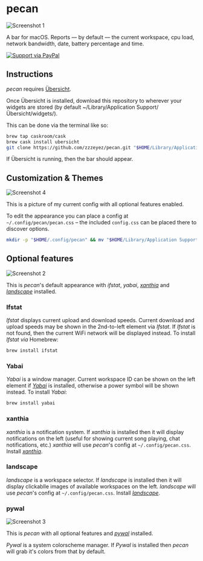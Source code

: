 
# pecan

![Screenshot 1](/screenshots/1.jpg)

A bar for macOS. Reports — by default — the current workspace, cpu load, network bandwidth, date, battery percentage and time.

[![Support via PayPal](https://cdn.rawgit.com/twolfson/paypal-github-button/1.0.0/dist/button.svg)](https://www.paypal.me/zzzeyez/)

## Instructions

*pecan* requires [Übersicht](http://tracesof.net/uebersicht/).

Once Übersicht is installed, download this repository to wherever your widgets are stored (by default ~/Library/Application Support/Übersicht/widgets/).

This can be done via the terminal like so:

```sh
brew tap caskroom/cask
brew cask install ubersicht
git clone https://github.com/zzzeyez/pecan.git "$HOME/Library/Application Support/Übersicht/widgets/pecan"
```

If Übersicht is running, then the bar should appear.

## Customization & Themes

![Screenshot 4](/screenshots/4.jpg)

This is a picture of my current config with all optional features enabled.

To edit the appearance you can place a config at `~/.config/pecan/pecan.css` – the included `config.css` can be placed there to discover options.

```sh
mkdir -p "$HOME/.config/pecan" && mv "$HOME/Library/Application Support/Übersicht/widgets/pecan/config.css" "$HOME/.config/pecan/pecan.css"
```

## Optional features

![Screenshot 2](/screenshots/2.jpg)

This is *pecan*'s default appearance with *ifstat*, *yabai*, [*xanthia*](https://github.com/zzzeyez/xanthia/) and [*landscape*](https://github.com/zzzeyez/landscape/) installed.

### Ifstat

*Ifstat* displays current upload and download speeds.  Current download and upload speeds may be shown in the 2nd-to-left element via *Ifstat*. If *Ifstat* is not found, then the current WiFi network will be displayed instead. To install *Ifstat via* Homebrew:

```sh
brew install ifstat
```

### Yabai

*Yabai* is a window manager.  Current workspace ID can be shown on the left element if [*Yabai*](https://github.com/koekeishiya/yabai) is installed, otherwise a power symbol will be shown instead. To install *Yabai*:

```sh
brew install yabai
```

### xanthia

*xanthia* is a notification system.  If *xanthia* is installed then it will display notifications on the left (useful for showing current song playing, chat notifications, etc.)  *xanthia* will use *pecan*'s config at `~/.config/pecan.css`. Install [*xanthia*](https://github.com/zzzeyez/xanthia/blob/master/README.md#Installation).

### landscape

*landscape* is a workspace selector.  If *landscape* is installed then it will display clickablle images of available workspaces on the left. *landscape* will use *pecan*'s config at `~/.config/pecan.css`.  Install [*landscape*](https://github.com/zzzeyez/xanthia/blob/master/README.md#Installation).

### pywal

![Screenshot 3](/screenshots/3.jpg)

This is *pecan* with all optional features and [*pywal*](https://github.com/dylanaraps/pywal/tree/master/pywal) installed.

*Pywal* is a system colorscheme manager.  If *Pywal* is installed then *pecan* will grab it's colors from that by default.

